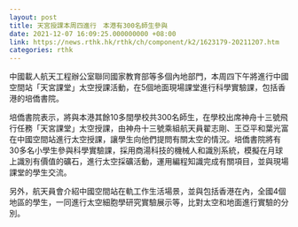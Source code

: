 ```yaml
---
layout: post
title: 天宮授課本周四進行　本港有300名師生參與
date: 2021-12-07 16:09:25.000000000 +08:00
link: https://news.rthk.hk/rthk/ch/component/k2/1623179-20211207.htm
categories: rthk
---
```


中國載人航天工程辦公室聯同國家教育部等多個內地部門，本周四下午將進行中國空間站「天宮課堂」太空授課活動，在5個地面現場課堂進行科學實驗課，包括香港的培僑書院。

培僑書院表示，將與本港其餘10多間學校共300名師生，在學校出席神舟十三號飛行任務「天宮課堂」太空授課，由神舟十三號乘組航天員翟志剛、王亞平和葉光富在中國空間站進行太空授課，讓學生向他們提問有關太空的情況。培僑書院將有30多名小學生參與科學實驗課，採用商湯科技的機械人和識別系統，模擬在月球上識別有價值的礦石，進行太空採礦活動，運用編程知識完成有關項目，並與現場課堂的學生交流。

另外，航天員會介紹中國空間站在軌工作生活場景，並與包括香港在內，全國4個地區的學生，一同進行太空細胞學研究實驗展示等，比對太空和地面進行實驗的分別。
